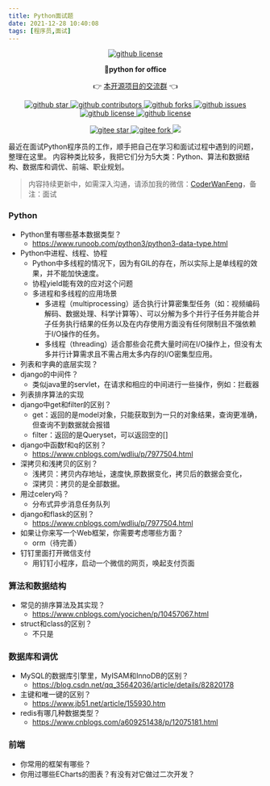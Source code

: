 ```yaml
---
title: Python面试题
date: 2021-12-28 10:40:08
tags: [程序员,面试]
---
```



<p align="center">
    <a target="_blank" href='https://github.com/CoderWanFeng/python-office'>
    <img src="http://python4office.cn/images/github-nav.jpg" alt="github license"/>
    </a>   
</p>
<p align="center">
	<strong>🍬python for office</strong>
</p>
<p align="center">
	👉 <a href="https://mp.weixin.qq.com/s/CadAaJUTUlXmTxJAjFUfPQ">本开源项目的交流群</a> 👈
</p>


<p align="center" name="图标-github">
    <a target="_blank" href='https://github.com/CoderWanFeng/python-office'>
    <img src="https://img.shields.io/github/stars/CoderWanFeng/python-office.svg?style=social" alt="github star"/>
    </a>
    <a target="_blank" href='https://github.com/CoderWanFeng/python-office'>
    <img src="https://img.shields.io/github/contributors/CoderWanFeng/python-office" alt="github contributors"/>
    </a>
    <a target="_blank" href='https://github.com/CoderWanFeng/python-office'>
    <img src="https://img.shields.io/github/forks/CoderWanFeng/python-office" alt="github forks"/>
    </a>
    <a target="_blank" href='https://github.com/CoderWanFeng/python-office'>
    <img src="https://img.shields.io/github/issues/CoderWanFeng/python-office" alt="github issues"/>
    </a>	
    <a target="_blank" href='https://github.com/CoderWanFeng/python-office'>
    <img src="https://img.shields.io/github/issues-pr/CoderWanFeng/python-office" alt="github license"/>
    </a>
    <a target="_blank" href='https://github.com/CoderWanFeng/python-office'>
    <img src="https://img.shields.io/github/license/CoderWanFeng/python-office" alt="github license"/>
    </a>   
</p>

<p align="center" name="gitee">
	<a target="_blank" href='https://gitee.com/CoderWanFeng/python-office/'>
		<img src='https://gitee.com/CoderWanFeng/python-office/badge/star.svg?theme=dark' alt='gitee star'/>
	</a>
	<a target="_blank" href='https://github.com/CoderWanFeng/python-office'>
		<img src="https://gitee.com/CoderWanFeng/python-office/badge/fork.svg?theme=white" alt="gitee fork"/>
	</a>
	<a href="https://mp.weixin.qq.com/s/Jf_EVdKlVnHhK68fW5OA6A">
	<img src="https://img.shields.io/badge/QQ-1090738447-orange"/></a>
</p>



最近在面试Python程序员的工作，顺手把自己在学习和面试过程中遇到的问题，整理在这里。
内容种类比较多，我把它们分为5大类：Python、算法和数据结构、数据库和调优、前端、职业规划。
> 内容持续更新中，如需深入沟通，请添加我的微信：[CoderWanFeng](https://mp.weixin.qq.com/s/j-t09tlOLZhC4Rhc77SmYw)，备注：面试

### Python

<!-- more -->

- Python里有哪些基本数据类型？
    - https://www.runoob.com/python3/python3-data-type.html
- Python中进程、线程、协程
    - Python中多线程的情况下，因为有GIL的存在，所以实际上是单线程的效果，并不能加快速度。
    - 协程yield能有效的应对这个问题
    - 多进程和多线程的应用场景
        - 多进程（multiprocessing）适合执行计算密集型任务（如：视频编码解码、数据处理、科学计算等）、可以分解为多个并行子任务并能合并子任务执行结果的任务以及在内存使用方面没有任何限制且不强依赖于I/O操作的任务。
        - 多线程（threading）适合那些会花费大量时间在I/O操作上，但没有太多并行计算需求且不需占用太多内存的I/O密集型应用。
- 列表和字典的底层实现？
- django的中间件？
    - 类似java里的servlet，在请求和相应的中间进行一些操作，例如：拦截器
- 列表排序算法的实现
- django中get和filter的区别？
    - get：返回的是model对象，只能获取到为一只的对象结果，查询更准确，但查询不到数据就会报错
    - filter：返回的是Queryset，可以返回空的[]
- django中函数f和q的区别？
    - https://www.cnblogs.com/wdliu/p/7977504.html
- 深拷贝和浅拷贝的区别？
    - 浅拷贝：拷贝内存地址，速度快,原数据变化，拷贝后的数据会变化，
    - 深拷贝：拷贝的是全部数据。
- 用过celery吗？
    - 分布式异步消息任务队列
- django和flask的区别？
    - https://www.cnblogs.com/wdliu/p/7977504.html
- 如果让你来写一个Web框架，你需要考虑哪些方面？
    - orm（待完善）
- 钉钉里面打开微信支付
    - 用钉钉小程序，启动一个微信的网页，唤起支付页面


### 算法和数据结构
-  常见的排序算法及其实现？
    - https://www.cnblogs.com/yocichen/p/10457067.html
- struct和class的区别？
    - 不只是

### 数据库和调优
- MySQL的数据库引擎里，MyISAM和InnoDB的区别？
    - https://blog.csdn.net/qq_35642036/article/details/82820178
- 主键和唯一键的区别？
    - https://www.jb51.net/article/155930.htm
- redis有哪几种数据类型？
    - https://www.cnblogs.com/a609251438/p/12075181.html

### 前端
- 你常用的框架有哪些？
- 你用过哪些ECharts的图表？有没有对它做过二次开发？
